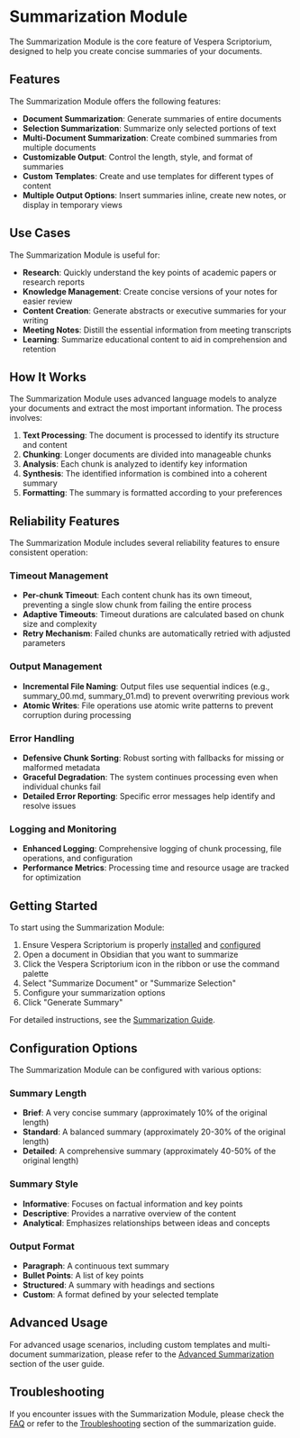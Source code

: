 # Summarization Module

The Summarization Module is the core feature of Vespera Scriptorium, designed to help you create concise summaries of your documents.

## Features

The Summarization Module offers the following features:

- **Document Summarization**: Generate summaries of entire documents
- **Selection Summarization**: Summarize only selected portions of text
- **Multi-Document Summarization**: Create combined summaries from multiple documents
- **Customizable Output**: Control the length, style, and format of summaries
- **Custom Templates**: Create and use templates for different types of content
- **Multiple Output Options**: Insert summaries inline, create new notes, or display in temporary views

## Use Cases

The Summarization Module is useful for:

- **Research**: Quickly understand the key points of academic papers or research reports
- **Knowledge Management**: Create concise versions of your notes for easier review
- **Content Creation**: Generate abstracts or executive summaries for your writing
- **Meeting Notes**: Distill the essential information from meeting transcripts
- **Learning**: Summarize educational content to aid in comprehension and retention

## How It Works

The Summarization Module uses advanced language models to analyze your documents and extract the most important information. The process involves:

1. **Text Processing**: The document is processed to identify its structure and content
2. **Chunking**: Longer documents are divided into manageable chunks
3. **Analysis**: Each chunk is analyzed to identify key information
4. **Synthesis**: The identified information is combined into a coherent summary
5. **Formatting**: The summary is formatted according to your preferences

## Reliability Features

The Summarization Module includes several reliability features to ensure consistent operation:

### Timeout Management
- **Per-chunk Timeout**: Each content chunk has its own timeout, preventing a single slow chunk from failing the entire process
- **Adaptive Timeouts**: Timeout durations are calculated based on chunk size and complexity
- **Retry Mechanism**: Failed chunks are automatically retried with adjusted parameters

### Output Management
- **Incremental File Naming**: Output files use sequential indices (e.g., summary_00.md, summary_01.md) to prevent overwriting previous work
- **Atomic Writes**: File operations use atomic write patterns to prevent corruption during processing

### Error Handling
- **Defensive Chunk Sorting**: Robust sorting with fallbacks for missing or malformed metadata
- **Graceful Degradation**: The system continues processing even when individual chunks fail
- **Detailed Error Reporting**: Specific error messages help identify and resolve issues

### Logging and Monitoring
- **Enhanced Logging**: Comprehensive logging of chunk processing, file operations, and configuration
- **Performance Metrics**: Processing time and resource usage are tracked for optimization

## Getting Started

To start using the Summarization Module:

1. Ensure Vespera Scriptorium is properly [installed](../user-guide/installation.md) and [configured](../user-guide/configuration.md)
2. Open a document in Obsidian that you want to summarize
3. Click the Vespera Scriptorium icon in the ribbon or use the command palette
4. Select "Summarize Document" or "Summarize Selection"
5. Configure your summarization options
6. Click "Generate Summary"

For detailed instructions, see the [Summarization Guide](../user-guide/summarization.md).

## Configuration Options

The Summarization Module can be configured with various options:

### Summary Length

- **Brief**: A very concise summary (approximately 10% of the original length)
- **Standard**: A balanced summary (approximately 20-30% of the original length)
- **Detailed**: A comprehensive summary (approximately 40-50% of the original length)

### Summary Style

- **Informative**: Focuses on factual information and key points
- **Descriptive**: Provides a narrative overview of the content
- **Analytical**: Emphasizes relationships between ideas and concepts

### Output Format

- **Paragraph**: A continuous text summary
- **Bullet Points**: A list of key points
- **Structured**: A summary with headings and sections
- **Custom**: A format defined by your selected template

## Advanced Usage

For advanced usage scenarios, including custom templates and multi-document summarization, please refer to the [Advanced Summarization](../user-guide/summarization.md#advanced-summarization-options) section of the user guide.

## Troubleshooting

If you encounter issues with the Summarization Module, please check the [FAQ](../faq.md) or refer to the [Troubleshooting](../user-guide/summarization.md#troubleshooting) section of the summarization guide.